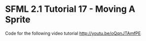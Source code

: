 SFML 2.1 Tutorial 17 - Moving A Sprite
======================================

Code for the following video tutorial http://youtu.be/oQqnJTAmfPE
